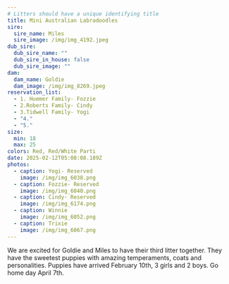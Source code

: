 ```yaml
---
# Litters should have a unique identifying title
title: Mini Australian Labradoodles
sire:
  sire_name: Miles
  sire_image: /img/img_4192.jpeg
dub_sire:
  dub_sire_name: ""
  dub_sire_in_house: false
  dub_sire_image: ""
dam:
  dam_name: Goldie
  dam_image: /img/img_8269.jpeg
reservation_list:
  - 1. Huemer Family- Fozzie
  - 2.Roberts Family- Cindy
  - 3.Tidwell Family- Yogi
  - "4."
  - "5."
size:
  min: 18
  max: 25
colors: Red, Red/White Parti
date: 2025-02-12T05:08:08.189Z
photos:
  - caption: Yogi- Reserved
    image: /img/img_6038.png
  - caption: Fozzie- Reserved
    image: /img/img_6040.png
  - caption: Cindy- Reserved
    image: /img/img_6174.png
  - caption: Winnie
    image: /img/img_6052.png
  - caption: Trixie
    image: /img/img_6067.png
---
```

We are excited for Goldie and Miles to have their third litter together. They have the sweetest puppies with amazing temperaments, coats and personalities. Puppies have arrived February 10th, 3 girls and 2 boys. Go home day April 7th.